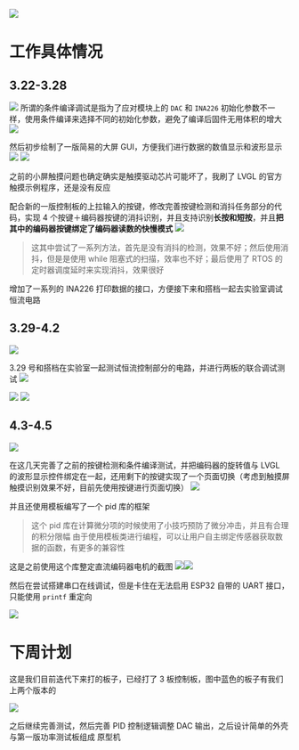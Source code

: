 
![](assets-of-第六周周报/image-0--.png)
# 工作具体情况

## 3.22-3.28

![](assets-of-第六周周报/image-0.png)
所谓的条件编译调试是指为了应对模块上的 `DAC` 和 `INA226` 初始化参数不一样，使用条件编译来选择不同的初始化参数，避免了编译后固件无用体积的增大
![](assets-of-第六周周报/image-1-0.png)

然后初步绘制了一版简易的大屏 GUI，方便我们进行数据的数值显示和波形显示
![](assets-of-第六周周报/image-1-1.png)
![](assets-of-第六周周报/image-1-3.png)

之前的小屏触摸问题也确定确实是触摸驱动芯片可能坏了，我刷了 LVGL 的官方触摸示例程序，还是没有反应

配合新的一版控制板的上拉输入的按键，修改完善按键检测和消抖任务部分的代码，实现 4 个按键＋编码器按键的消抖识别，并且支持识别**长按和短按**，并且**把其中的编码器按键绑定了编码器读数的快慢模式**
![](assets-of-第六周周报/image-1-2.png)
> 这其中尝试了一系列方法，首先是没有消抖的检测，效果不好；然后使用消抖，但是是使用 while 阻塞式的扫描，效率也不好；最后使用了 RTOS 的定时器调度延时来实现消抖，效果很好


增加了一系列的 INA226 打印数据的接口，方便接下来和搭档一起去实验室调试恒流电路

## 3.29-4.2

![](assets-of-第六周周报/image-1.png)

3.29 号和搭档在实验室一起测试恒流控制部分的电路，并进行两板的联合调试测试
![](assets-of-第六周周报/image-2-0.png)

![](assets-of-第六周周报/image-2-1.png)
![](assets-of-第六周周报/image-2-2.png)
## 4.3-4.5

![](assets-of-第六周周报/image-2.png)


在这几天完善了之前的按键检测和条件编译测试，并把编码器的旋转值与 LVGL 的波形显示控件绑定在一起，还用剩下的按键实现了一个页面切换（考虑到触摸屏触摸识别效果不好，目前先使用按键进行页面切换）
![](assets-of-第六周周报/image-3-3.png)

并且还使用模板编写了一个 pid 库的框架
> 这个 pid 库在计算微分项的时候使用了小技巧预防了微分冲击，并且有合理的积分限幅
> 由于使用模板类进行编程，可以让用户自主绑定传感器获取数据的函数，有更多的兼容性

这是之前使用这个库整定直流编码器电机的截图
![](assets-of-第六周周报/image-3-0.png)![](assets-of-第六周周报/image-3-1.png)

然后在尝试搭建串口在线调试，但是卡住在无法启用 ESP32 自带的 UART 接口，只能使用 `printf` 重定向

![](assets-of-第六周周报/image-3-4.png)
# 下周计划

这是我们目前迭代下来打的板子，已经打了 3 板控制板，图中蓝色的板子有我们上两个版本的

![](assets-of-第六周周报/image-4-0.png)

之后继续完善测试，然后完善 PID 控制逻辑调整 DAC 输出，之后设计简单的外壳与第一版功率测试板组成
原型机